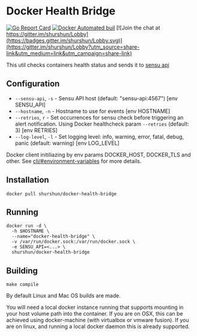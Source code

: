 # Docker Health Bridge

[![Go Report Card](https://goreportcard.com/badge/github.com/shurshun/docker-health-bridge)](https://goreportcard.com/report/github.com/shurshun/docker-health-bridge) [![Docker Automated buil](https://img.shields.io/docker/automated/jrottenberg/ffmpeg.svg)](https://hub.docker.com/r/shurshun/docker-health-bridge/) [![Join the chat at https://gitter.im/shurshun/Lobby](https://badges.gitter.im/shurshun/Lobby.svg)](https://gitter.im/shurshun/Lobby?utm_source=share-link&utm_medium=link&utm_campaign=share-link)

This util checks containers health status and sends it to [sensu api](https://sensuapp.org/docs/0.29/api/results-api.html#results-post)

## Configuration

* `--sensu-api`, `-s` - Sensu API host (default: "sensu-api:4567") [env SENSU_API]
* `--hostname`, `-n` - Hostname to use for events [env HOSTNAME]
* `--retries`, `r` - Set occurrences for sensu check before triggering an alert notification. Using Docker healthcheck param `--retries` (default: 3) [env RETRIES]
* `--log-level`, `-l` - Set logging level: info, warning, error, fatal, debug, panic (default: warning) [env LOG_LEVEL]

Docker client initiliazing by env params DOCKER_HOST, DOCKER_TLS and other.
See [cli/#environment-variables](https://docs.docker.com/engine/reference/commandline/cli/#environment-variables) for more details.

## Installation

`docker pull shurshun/docker-health-bridge`

## Running

```
docker run -d \
  -h $HOSTNAME \
  --name="docker-health-bridge" \
  -v /var/run/docker.sock:/var/run/docker.sock \
  -e SENSU_API=<...> \
  shurshun/docker-health-bridge
```

## Building

`make compile`

By default Linux and Mac OS builds are made.

You will need a local docker instance running that supports mounting in your host volume path into the container. If you are on OSX, this can be achieved using docker-machine (with virtualbox or vmware fusion). If you are on linux, and running a local docker daemon this is already supported.